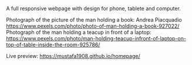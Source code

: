 A full responsive webpage with design for phone, tablete and computer.

Photograph of the picture of the man holding a book: Andrea Piacquadio https://www.pexels.com/photo/photo-of-man-holding-a-book-927022/
Photograph of the man holding a teacup in front of a laptop: https://www.pexels.com/photo/man-holding-teacup-infront-of-laptop-on-top-of-table-inside-the-room-925786/

Live preview: https://mustafa1908.github.io/homepage/

